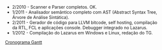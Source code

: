   * 2/2010 - Scanner e Parser completos. OK.
  * 1/2011 - Analisador semântico completo com AST (Abstract Syntax Tree, Árvore de Análise Sintática).
  * 2/2011 - Gerador de código para LLVM bitcode, self hosting, compilação da RTL, FCL e aplicações console. Debugger integrado no Lazarus.
  * 1/2012 - Compilação do Lazarus em Windows e Linux, redação do TG.


[Cronograma Gantt](https://app.gantter.com/handler.ashx?googledocopen=0Ak8ajqV2Vw5fdEFvRTZBaGVYb0RycmlNQ1Q3NW9peXc&hl=en_US&domain=google.com) 